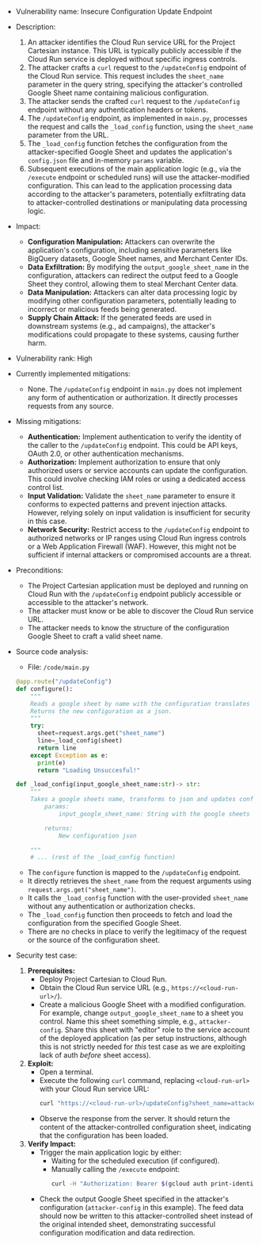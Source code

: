 - Vulnerability name: Insecure Configuration Update Endpoint
- Description:
    1. An attacker identifies the Cloud Run service URL for the Project Cartesian instance. This URL is typically publicly accessible if the Cloud Run service is deployed without specific ingress controls.
    2. The attacker crafts a `curl` request to the `/updateConfig` endpoint of the Cloud Run service. This request includes the `sheet_name` parameter in the query string, specifying the attacker's controlled Google Sheet name containing malicious configuration.
    3. The attacker sends the crafted `curl` request to the `/updateConfig` endpoint without any authentication headers or tokens.
    4. The `/updateConfig` endpoint, as implemented in `main.py`, processes the request and calls the `_load_config` function, using the `sheet_name` parameter from the URL.
    5. The `_load_config` function fetches the configuration from the attacker-specified Google Sheet and updates the application's `config.json` file and in-memory `params` variable.
    6. Subsequent executions of the main application logic (e.g., via the `/execute` endpoint or scheduled runs) will use the attacker-modified configuration. This can lead to the application processing data according to the attacker's parameters, potentially exfiltrating data to attacker-controlled destinations or manipulating data processing logic.
- Impact:
    - **Configuration Manipulation:** Attackers can overwrite the application's configuration, including sensitive parameters like BigQuery datasets, Google Sheet names, and Merchant Center IDs.
    - **Data Exfiltration:** By modifying the `output_google_sheet_name` in the configuration, attackers can redirect the output feed to a Google Sheet they control, allowing them to steal Merchant Center data.
    - **Data Manipulation:** Attackers can alter data processing logic by modifying other configuration parameters, potentially leading to incorrect or malicious feeds being generated.
    - **Supply Chain Attack:** If the generated feeds are used in downstream systems (e.g., ad campaigns), the attacker's modifications could propagate to these systems, causing further harm.
- Vulnerability rank: High
- Currently implemented mitigations:
    - None. The `/updateConfig` endpoint in `main.py` does not implement any form of authentication or authorization. It directly processes requests from any source.
- Missing mitigations:
    - **Authentication:** Implement authentication to verify the identity of the caller to the `/updateConfig` endpoint. This could be API keys, OAuth 2.0, or other authentication mechanisms.
    - **Authorization:** Implement authorization to ensure that only authorized users or service accounts can update the configuration. This could involve checking IAM roles or using a dedicated access control list.
    - **Input Validation:** Validate the `sheet_name` parameter to ensure it conforms to expected patterns and prevent injection attacks. However, relying solely on input validation is insufficient for security in this case.
    - **Network Security:** Restrict access to the `/updateConfig` endpoint to authorized networks or IP ranges using Cloud Run ingress controls or a Web Application Firewall (WAF). However, this might not be sufficient if internal attackers or compromised accounts are a threat.
- Preconditions:
    - The Project Cartesian application must be deployed and running on Cloud Run with the `/updateConfig` endpoint publicly accessible or accessible to the attacker's network.
    - The attacker must know or be able to discover the Cloud Run service URL.
    - The attacker needs to know the structure of the configuration Google Sheet to craft a valid sheet name.
- Source code analysis:
    - File: `/code/main.py`
    ```python
    @app.route("/updateConfig")
    def configure():
        """
        Reads a google sheet by name with the configuration translates it to json writes it to file and global variables
        Returns the new configuration as a json.
        """
        try:
          sheet=request.args.get("sheet_name")
          line=_load_config(sheet)
          return line
        except Exception as e:
          print(e)
          return "Loading Unsuccesful!"

    def _load_config(input_google_sheet_name:str)-> str:
        """
        Takes a google sheets name, transforms to json and updates configuration file and current variables
            params:
                input_google_sheet_name: String with the google sheets name.

            returns:
                New configuration json

        """
        # ... (rest of the _load_config function)
    ```
    - The `configure` function is mapped to the `/updateConfig` endpoint.
    - It directly retrieves the `sheet_name` from the request arguments using `request.args.get("sheet_name")`.
    - It calls the `_load_config` function with the user-provided `sheet_name` without any authentication or authorization checks.
    - The `_load_config` function then proceeds to fetch and load the configuration from the specified Google Sheet.
    - There are no checks in place to verify the legitimacy of the request or the source of the configuration sheet.

- Security test case:
    1. **Prerequisites:**
        - Deploy Project Cartesian to Cloud Run.
        - Obtain the Cloud Run service URL (e.g., `https://<cloud-run-url>/`).
        - Create a malicious Google Sheet with a modified configuration. For example, change `output_google_sheet_name` to a sheet you control. Name this sheet something simple, e.g., `attacker-config`. Share this sheet with "editor" role to the service account of the deployed application (as per setup instructions, although this is not strictly needed for *this* test case as we are exploiting lack of auth *before* sheet access).
    2. **Exploit:**
        - Open a terminal.
        - Execute the following `curl` command, replacing `<cloud-run-url>` with your Cloud Run service URL:
          ```bash
          curl "https://<cloud-run-url>/updateConfig?sheet_name=attacker-config"
          ```
        - Observe the response from the server. It should return the content of the attacker-controlled configuration sheet, indicating that the configuration has been loaded.
    3. **Verify Impact:**
        - Trigger the main application logic by either:
            - Waiting for the scheduled execution (if configured).
            - Manually calling the `/execute` endpoint:
              ```bash
              curl -H "Authorization: Bearer $(gcloud auth print-identity-token)" "https://<cloud-run-url>/execute"
              ```
        - Check the output Google Sheet specified in the attacker's configuration (`attacker-config` in this example). The feed data should now be written to this attacker-controlled sheet instead of the original intended sheet, demonstrating successful configuration modification and data redirection.